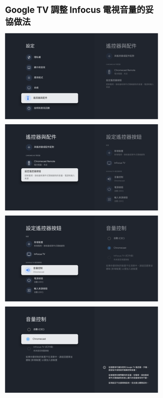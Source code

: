# Google TV 調整 Infocus 電視音量的妥協做法


![Google TV](/images/software/google_tv/remote1.png)

![Google TV](/images/software/google_tv/remote2.png)

![Google TV](/images/software/google_tv/remote3.png)

![Google TV](/images/software/google_tv/remote4.png)


